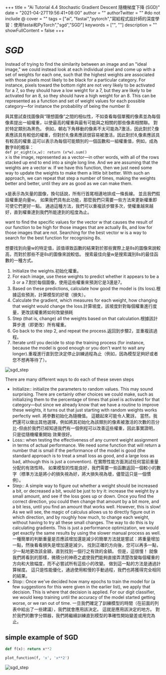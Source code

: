 +++
title = "Ai Tutorial 4.4 Stochastic Gradient Descent 隨機梯度下降 (SGD)"
date = "2021-04-27T19:56:41+08:00"
author = ""
authorTwitter = "" #do not include @
cover = ""
tags = ["ai", "fastai","pytorch","寫給程式設計師的深度學習：使用fastai和PyTorch","sgd","SGD"]
keywords = ["", ""]
description = ""
showFullContent = false
+++
# _SGD_
Instead of trying to find the similarity between an image and an "ideal image," we could instead look at each individual pixel and come up with a set of weights for each one, such that the highest weights are associated with those pixels most likely to be black for a particular category. For instance, pixels toward the bottom right are not very likely to be activated for a 7, so they should have a low weight for a 7, but they are likely to be activated for an 8, so they should have a high weight for an 8. This can be represented as a function and set of weight values for each possible category—for instance the probability of being the number 8:    

與其嘗試查找圖像與“理想圖像”之間的相似性，不如查看每個單獨的像素並為每個像素提出一組權重，以使最高的權重與最有可能與之相關的那些像素相關聯。 對於特定類別為黑色。 例如，朝右下角移動的像素不太可能為7激活，因此對於7,像素應該具有較低的權重，但對於8,像素應該很容易被激活，因此對於8,像素應該具有較高的權重.這可以表示為每個可能類別的一個函數和一組權重值，例如，成為數字8的概率：  
`def pr_eight(x,w): return (x*w).sum()`  
x is the image, represented as a vector—in other words, with all of the rows stacked up end to end into a single long line. And we are assuming that the weights are a vector w. If we have this function, then we just need some way to update the weights to make them a little bit better. With such an approach, we can repeat that step a number of times, making the weights better and better, until they are as good as we can make them.  

x是表示為矢量的圖像，換句話說，所有行首尾相連地排成一條長線。 並且我們假設權重是向量w。 如果我們具有此功能，那麼我們只需要一些方法來更新權重即可使它們更好一點。 通過這種方法，我們可以重複該步驟多次，使權重越來越好，直到權重達到我們所能達到的程度為止。

want to find the specific values for the vector w that causes the result of our function to be high for those images that are actually 8s, and low for those images that are not. Searching for the best vector w is a way to search for the best function for recognising 8s.  

想要找到向量w的特定值，該值導致函數的結果對於那些實際上是8s的圖像來說較高，而對於那些不是8s的圖像來說較低。 搜索最佳向量w是搜索識別8s的最佳函數的一種方式。


1. Initialize the weights.初始化權重。
2. For each image, use these weights to predict whether it appears to be a 3 or a 7.對於每個圖像，使用這些權重來預測它是3還是7。
3. Based on these predictions, calculate how good the model is (its loss).根據這些預測，計算模型的好壞（損失）。
4. Calculate the gradient, which measures for each weight, how changing that weight would change the loss.計算坡度，該坡度針對每個權重進行度量，更改該權重將如何改變損耗
5. Step (that is, change) all the weights based on that calculation.根據該計算步進（即更改）所有權重。
6. Go back to the step 2, and repeat the process.返回到步驟2，並重複該過程。
7. Iterate until you decide to stop the training process (for instance, because the model is good enough or you don't want to wait any longer).重複進行直到您決定停止訓練過程為止（例如，因為模型足夠好或者您不想再等待了）。

   
![sgd_step](/img/ai_t/t1/sgd_step.PNG)

There are many different ways to do each of these seven steps

* Initialize:: initialize the parameters to random values. This may sound surprising. There are certainly other choices we could make, such as initializing them to the percentage of times that pixel is activated for that category—but since we already know that we have a routine to improve these weights, it turns out that just starting with random weights works perfectly well.
 將參數初始化為隨機值。 這聽起來可能令人驚訝。 當然，我們還可以做出其他選擇，例如將其初始化為該類別的像素被激活的次數的百分比-但由於我們已經知道我們有一個例程可以改善這些權重，因此事實證明，只是從隨機權重開始 效果很好。
* Loss:: when testing the effectiveness of any current weight assignment in terms of actual performance. We need some function that will return a number that is small if the performance of the model is good (the standard approach is to treat a small loss as good, and a large loss as bad, although this is just a convention).
  在實際性能方面測試任何當前重量分配的有效性時。 如果模型的性能良好，我們需要一些函數返回一個較小的數字（標準方法是將小的損失視為好，將大損失視為壞，儘管這只是一個慣例）。
* Step:: A simple way to figure out whether a weight should be increased a bit, or decreased a bit, would be just to try it: increase the weight by a small amount, and see if the loss goes up or down. Once you find the correct direction, you could then change that amount by a bit more, and a bit less, until you find an amount that works well. However, this is slow! As we will see, the magic of calculus allows us to directly figure out in which direction, and by roughly how much, to change each weight, without having to try all these small changes. The way to do this is by calculating gradients. This is just a performance optimization, we would get exactly the same results by using the slower manual process as well.
  一種簡單的判斷重量是否應該增加還是減少的簡單方法就是嘗試：將重量增加一點，然後看看損失是增加還是減少。 找到正確的方向後，您可以再多一點，少一點地更改該金額，直到找到一個行之有效的金額。 但是，這很慢！ 就像我們將看到的那樣，微積分的神奇之處使我們能夠直接弄清楚改變每個權重的方向和大致幅度，而不必嘗試所有這些小的改變。 做到這一點的方法是通過計算梯度。 這只是性能優化，通過使用較慢的手動過程，我們也將獲得完全相同的結果。
* Stop:: Once we've decided how many epochs to train the model for (a few suggestions for this were given in the earlier list), we apply that decision. This is where that decision is applied. For our digit classifier, we would keep training until the accuracy of the model started getting worse, or we ran out of time.
  一旦我們確定了訓練模型的時間（在前面的列表中給出了一些建議），我們就會應用該決定。 這就是應用該決定的地方。 對於我們的數字分類器，我們將繼續訓練直到模型的準確性開始變差或用完為止。

## simple example of SGD
```py
def f(x): return x**2
```

```py
plot_function(f, 'x', 'x**2')
```

![sgd_step](/img/ai_t/t1/x2p.PNG)